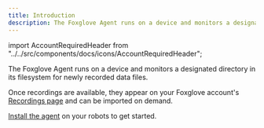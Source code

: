 ```yaml
---
title: Introduction
description: The Foxglove Agent runs on a device and monitors a designated directory in its filesystem for newly recorded data files.
---
```


import AccountRequiredHeader from "../../src/components/docs/icons/AccountRequiredHeader";

<AccountRequiredHeader badgeText="Requires Enterprise plan" />

The Foxglove Agent runs on a device and monitors a designated directory in its filesystem for newly recorded data files.

Once recordings are available, they appear on your Foxglove account's [Recordings page](https://console.foxglove.dev/recordings) and can be imported on demand.

[Install the agent](./1-installation.md) on your robots to get started.
